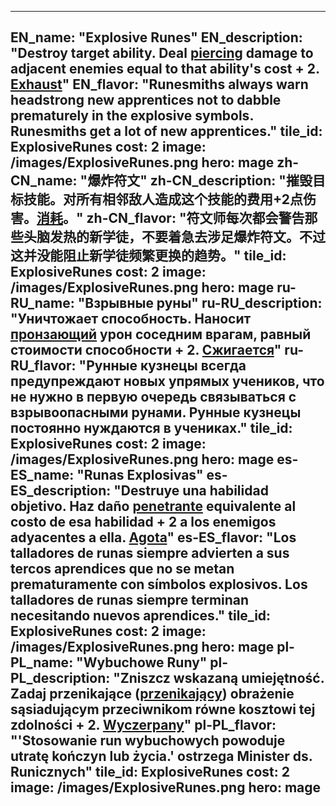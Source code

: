 ---

EN_name: "Explosive Runes"
EN_description: "Destroy target ability.  Deal <u>piercing</u> damage to adjacent enemies equal to that ability's cost + 2.  <u>Exhaust</u>"
EN_flavor: "Runesmiths always warn headstrong new apprentices not to dabble prematurely in the explosive symbols. Runesmiths get a lot of new apprentices."
tile_id: ExplosiveRunes
cost: 2
image: /images/ExplosiveRunes.png
hero: mage
zh-CN_name: "爆炸符文"
zh-CN_description: "摧毁目标技能。对所有相邻敌人造成这个技能的费用+2点伤害。<u>消耗</u>。"
zh-CN_flavor: "符文师每次都会警告那些头脑发热的新学徒，不要着急去涉足爆炸符文。不过这并没能阻止新学徒频繁更换的趋势。"
tile_id: ExplosiveRunes
cost: 2
image: /images/ExplosiveRunes.png
hero: mage
ru-RU_name: "Взрывные руны"
ru-RU_description: "Уничтожает способность. Наносит <u>пронзающий</u> урон соседним врагам, равный стоимости способности + 2.  <u>Сжигается</u>"
ru-RU_flavor: "Рунные кузнецы всегда предупреждают новых упрямых учеников, что не нужно в первую очередь связываться с взрывоопасными рунами. Рунные кузнецы постоянно нуждаются в учениках."
tile_id: ExplosiveRunes
cost: 2
image: /images/ExplosiveRunes.png
hero: mage
es-ES_name: "Runas Explosivas"
es-ES_description: "Destruye una habilidad objetivo. Haz daño <u>penetrante</u> equivalente al costo de esa habilidad + 2 a los enemigos adyacentes a ella. <u>Agota</u>"
es-ES_flavor: "Los talladores de runas siempre advierten a sus tercos aprendices que no se metan prematuramente con símbolos explosivos. Los talladores de runas siempre terminan necesitando nuevos aprendices."
tile_id: ExplosiveRunes
cost: 2
image: /images/ExplosiveRunes.png
hero: mage
pl-PL_name: "Wybuchowe Runy"
pl-PL_description: "Zniszcz wskazaną umiejętność. Zadaj przenikające (<u>przenikający</u>) obrażenie sąsiadującym przeciwnikom równe kosztowi tej zdolności + 2. <u>Wyczerpany</u>"
pl-PL_flavor: "'Stosowanie run wybuchowych powoduje utratę kończyn lub życia.' ostrzega Minister ds. Runicznych"
tile_id: ExplosiveRunes
cost: 2
image: /images/ExplosiveRunes.png
hero: mage
---